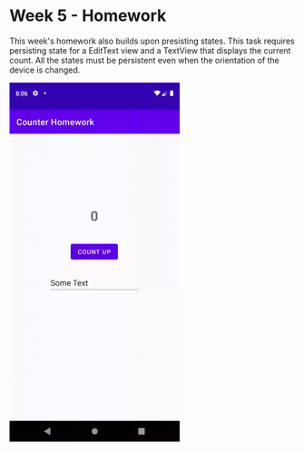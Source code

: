 # Week 5 - Homework

This week's homework also builds upon presisting states.
This task requires persisting state for a EditText view and a TextView that displays the current count.
All the states must be persistent even when the orientation of the device is changed.

<img src="gifs/state.gif" width="300" />
